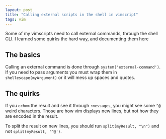```yaml
---
layout: post
title: "Calling external scripts in the shell in vimscript"
tags: vim
---
```


Some of my vimscripts need to call external commands, through the shell CLI.
I learned some quirks the hard way, and documenting them here

## The basics

Calling an external command is done through `system('external-command')`. If you
need to pass arguments you must wrap them in `shellescape(myArgument)` or it
will mess up spaces and quotes.

## The quirks

If you `echom` the result and see it through `:messages`, you might see some
`^@` weird characters. Those are how vim displays new lines, but not how they
 are encoded in the result.

To split the result on new lines, you should run `split(myResult,
"\n")` and not `split(myResult, '^@')`.
